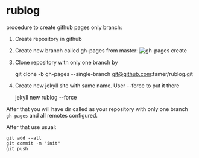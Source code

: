 # rublog
procedure to create github pages only branch:

1. Create repository in github
2. Create new branch called gh-pages from master: ![gh-pages create](https://pages.github.com/images/create-branch@2x.png)
3. Clone repository with only one branch by
	
	git clone -b gh-pages --single-branch git@github.com:famer/rublog.git 

4. Create new jekyll site with same name. User --force to put it there
		
	jekyll new rublog --force

After that you will have dir called as your repository with only one branch `gh-pages` and all remotes configured.

After that use usual:
	
	git add --all
	git commit -m "init"
	git push
